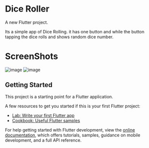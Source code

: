 # Dice Roller

A new Flutter project.
<p>Its a simple app of Dice Rolling. it has one button and while the button tapping the dice rolls and shows random dice number.</p>

# ScreenShots
![image](https://github.com/FForhad/diceRoller/assets/56457719/8a93fec7-9ee8-480d-8fcf-ac5502306096)
![image](https://github.com/FForhad/diceRoller/assets/56457719/cc49de8b-8001-4c83-9804-b7a64a85655a)


## Getting Started

This project is a starting point for a Flutter application.

A few resources to get you started if this is your first Flutter project:

- [Lab: Write your first Flutter app](https://docs.flutter.dev/get-started/codelab)
- [Cookbook: Useful Flutter samples](https://docs.flutter.dev/cookbook)

For help getting started with Flutter development, view the
[online documentation](https://docs.flutter.dev/), which offers tutorials,
samples, guidance on mobile development, and a full API reference.
